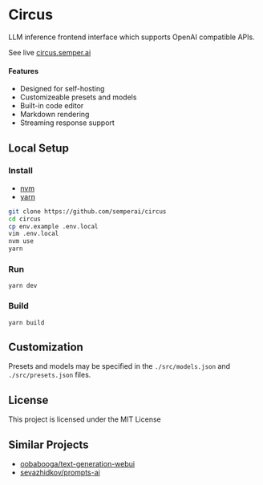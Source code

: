# Circus

LLM inference frontend interface which supports OpenAI compatible APIs.

See live [circus.semper.ai](https://circus.semper.ai/)

#### Features

* Designed for self-hosting
* Customizeable presets and models
* Built-in code editor
* Markdown rendering
* Streaming response support

## Local Setup

### Install

* [nvm](https://github.com/nvm-sh/nvm)
* [yarn](https://yarnpkg.com/)

```sh
git clone https://github.com/semperai/circus
cd circus
cp env.example .env.local
vim .env.local
nvm use
yarn
```

### Run

```
yarn dev
```

### Build

```
yarn build
```

## Customization

Presets and models may be specified in the `./src/models.json` and `./src/presets.json` files.

## License

This project is licensed under the MIT License

## Similar Projects

* [oobabooga/text-generation-webui](https://github.com/oobabooga/text-generation-webui)
* [sevazhidkov/prompts-ai](https://github.com/sevazhidkov/prompts-ai)
